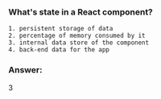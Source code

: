 ### What's state in a React component?

```
1. persistent storage of data
2. percentage of memory consumed by it
3. internal data store of the component
4. back-end data for the app
```

### Answer:

3